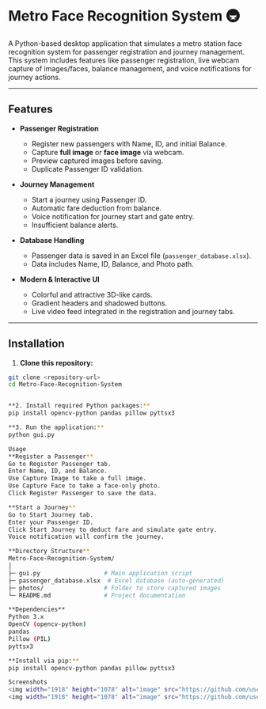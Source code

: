# Metro Face Recognition System 🚇

A Python-based desktop application that simulates a metro station face recognition system for passenger registration and journey management. This system includes features like passenger registration, live webcam capture of images/faces, balance management, and voice notifications for journey actions.

---

## Features

- **Passenger Registration**  
  - Register new passengers with Name, ID, and initial Balance.
  - Capture **full image** or **face image** via webcam.
  - Preview captured images before saving.
  - Duplicate Passenger ID validation.

- **Journey Management**  
  - Start a journey using Passenger ID.
  - Automatic fare deduction from balance.
  - Voice notification for journey start and gate entry.
  - Insufficient balance alerts.

- **Database Handling**  
  - Passenger data is saved in an Excel file (`passenger_database.xlsx`).
  - Data includes Name, ID, Balance, and Photo path.

- **Modern & Interactive UI**  
  - Colorful and attractive 3D-like cards.
  - Gradient headers and shadowed buttons.
  - Live video feed integrated in the registration and journey tabs.

---

## Installation

1. **Clone this repository:**

```bash
git clone <repository-url>
cd Metro-Face-Recognition-System


**2. Install required Python packages:**
pip install opencv-python pandas pillow pyttsx3

**3. Run the application:**
python gui.py

Usage
**Register a Passenger**
Go to Register Passenger tab.
Enter Name, ID, and Balance.
Use Capture Image to take a full image.
Use Capture Face to take a face-only photo.
Click Register Passenger to save the data.

**Start a Journey**
Go to Start Journey tab.
Enter your Passenger ID.
Click Start Journey to deduct fare and simulate gate entry.
Voice notification will confirm the journey.

**Directory Structure**
Metro-Face-Recognition-System/
│
├─ gui.py                  # Main application script
├─ passenger_database.xlsx  # Excel database (auto-generated)
├─ photos/                 # Folder to store captured images
└─ README.md               # Project documentation

**Dependencies**
Python 3.x
OpenCV (opencv-python)
pandas
Pillow (PIL)
pyttsx3

**Install via pip:**
pip install opencv-python pandas pillow pyttsx3

Screenshots
<img width="1918" height="1078" alt="image" src="https://github.com/user-attachments/assets/19407292-12b8-4af5-8416-4c37a4539f42" />
<img width="1918" height="1078" alt="image" src="https://github.com/user-attachments/assets/1c84f284-ac57-47d7-9483-1a2de8b30773" />

